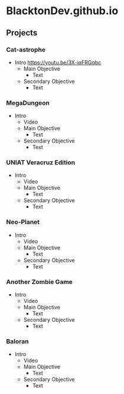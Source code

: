 # BlacktonDev.github.io

## Projects

### Cat-astrophe
- Intro
https://youtu.be/3X-iqFRGqbc
  - Main Objective
    - Text
  - Secondary Objective
    - Text

### MegaDungeon
- Intro
  - Video 
  - Main Objective
    - Text
  - Secondary Objective
    - Text

### UNIAT Veracruz Edition
- Intro
  - Video 
  - Main Objective
    - Text
  - Secondary Objective
    - Text

### Neo-Planet
- Intro
  - Video 
  - Main Objective
    - Text
  - Secondary Objective
    - Text

### Another Zombie Game
- Intro
  - Video 
  - Main Objective
    - Text
  - Secondary Objective
    - Text

### Baloran
- Intro
  - Video 
  - Main Objective
    - Text
  - Secondary Objective
    - Text
